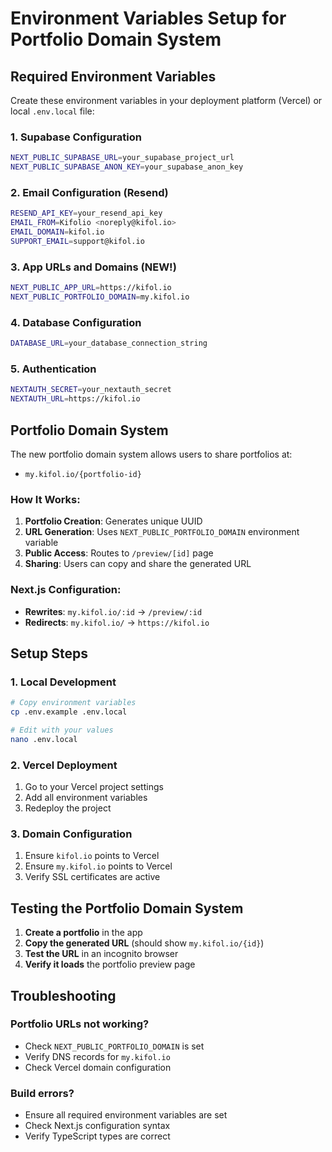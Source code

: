 # Environment Variables Setup for Portfolio Domain System

## Required Environment Variables

Create these environment variables in your deployment platform (Vercel) or local `.env.local` file:

### 1. Supabase Configuration
```bash
NEXT_PUBLIC_SUPABASE_URL=your_supabase_project_url
NEXT_PUBLIC_SUPABASE_ANON_KEY=your_supabase_anon_key
```

### 2. Email Configuration (Resend)
```bash
RESEND_API_KEY=your_resend_api_key
EMAIL_FROM=Kifolio <noreply@kifol.io>
EMAIL_DOMAIN=kifol.io
SUPPORT_EMAIL=support@kifol.io
```

### 3. App URLs and Domains (NEW!)
```bash
NEXT_PUBLIC_APP_URL=https://kifol.io
NEXT_PUBLIC_PORTFOLIO_DOMAIN=my.kifol.io
```

### 4. Database Configuration
```bash
DATABASE_URL=your_database_connection_string
```

### 5. Authentication
```bash
NEXTAUTH_SECRET=your_nextauth_secret
NEXTAUTH_URL=https://kifol.io
```

## Portfolio Domain System

The new portfolio domain system allows users to share portfolios at:
- `my.kifol.io/{portfolio-id}`

### How It Works:
1. **Portfolio Creation**: Generates unique UUID
2. **URL Generation**: Uses `NEXT_PUBLIC_PORTFOLIO_DOMAIN` environment variable
3. **Public Access**: Routes to `/preview/[id]` page
4. **Sharing**: Users can copy and share the generated URL

### Next.js Configuration:
- **Rewrites**: `my.kifol.io/:id` → `/preview/:id`
- **Redirects**: `my.kifol.io/` → `https://kifol.io`

## Setup Steps

### 1. Local Development
```bash
# Copy environment variables
cp .env.example .env.local

# Edit with your values
nano .env.local
```

### 2. Vercel Deployment
1. Go to your Vercel project settings
2. Add all environment variables
3. Redeploy the project

### 3. Domain Configuration
1. Ensure `kifol.io` points to Vercel
2. Ensure `my.kifol.io` points to Vercel
3. Verify SSL certificates are active

## Testing the Portfolio Domain System

1. **Create a portfolio** in the app
2. **Copy the generated URL** (should show `my.kifol.io/{id}`)
3. **Test the URL** in an incognito browser
4. **Verify it loads** the portfolio preview page

## Troubleshooting

### Portfolio URLs not working?
- Check `NEXT_PUBLIC_PORTFOLIO_DOMAIN` is set
- Verify DNS records for `my.kifol.io`
- Check Vercel domain configuration

### Build errors?
- Ensure all required environment variables are set
- Check Next.js configuration syntax
- Verify TypeScript types are correct
